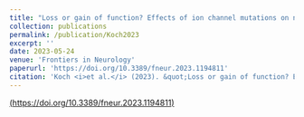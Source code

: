 ```yaml
---
title: "Loss or gain of function? Effects of ion channel mutations on neuronal firing depend on the neuron type"
collection: publications
permalink: /publication/Koch2023
excerpt: ''
date: 2023-05-24 
venue: 'Frontiers in Neurology'
paperurl: 'https://doi.org/10.3389/fneur.2023.1194811'
citation: 'Koch <i>et al.</i> (2023). &quot;Loss or gain of function? Effects of ion channel mutations on neuronal firing depend on the neuron type&quot; <i>Front. Neurol.</i>. 14:1194811.'
---
```


[(https://doi.org/10.3389/fneur.2023.1194811)](https://doi.org/10.3389/fneur.2023.1194811)

